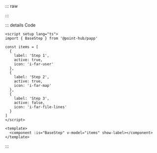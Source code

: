 ::: raw

<ClientOnly>
  <StepsIcon />
</ClientOnly>

:::

::: details Code

```vue
<script setup lang="ts">
import { BaseStep } from '@point-hub/papp'

const items = [
  {
    label: 'Step 1',
    active: true,
    icon: 'i-far-user'
  },
  {
    label: 'Step 2',
    active: true,
    icon: 'i-far-map'
  },
  {
    label: 'Step 3',
    active: false,
    icon: 'i-far-file-lines'
  }
]
</script>

<template>
  <component :is="BaseStep" v-model="items" show-label></component>
</template>
```

:::
